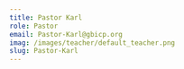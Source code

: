 ```yaml
---
title: Pastor Karl
role: Pastor
email: Pastor-Karl@gbicp.org
imag: /images/teacher/default_teacher.png
slug: Pastor-Karl
---
```

